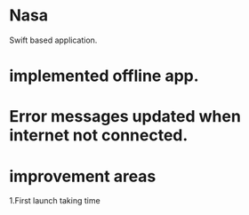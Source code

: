 # Nasa
Swift based application.
# implemented offline app.
# Error messages updated when internet not connected.
# improvement areas 
1.First launch taking time
